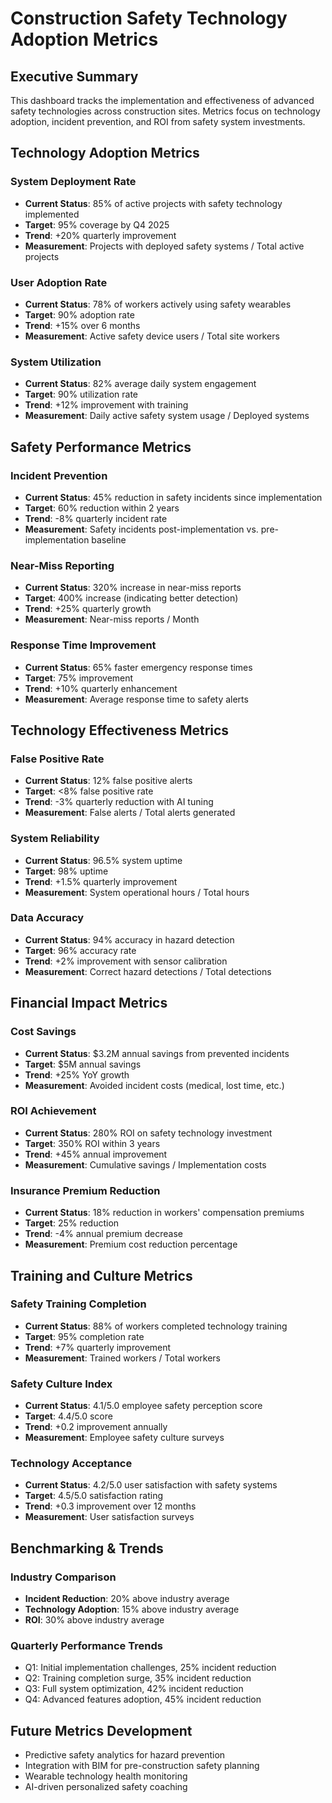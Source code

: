# Construction Safety Technology Adoption Metrics

## Executive Summary
This dashboard tracks the implementation and effectiveness of advanced safety technologies across construction sites. Metrics focus on technology adoption, incident prevention, and ROI from safety system investments.

## Technology Adoption Metrics

### System Deployment Rate
- **Current Status**: 85% of active projects with safety technology implemented
- **Target**: 95% coverage by Q4 2025
- **Trend**: +20% quarterly improvement
- **Measurement**: Projects with deployed safety systems / Total active projects

### User Adoption Rate
- **Current Status**: 78% of workers actively using safety wearables
- **Target**: 90% adoption rate
- **Trend**: +15% over 6 months
- **Measurement**: Active safety device users / Total site workers

### System Utilization
- **Current Status**: 82% average daily system engagement
- **Target**: 90% utilization rate
- **Trend**: +12% improvement with training
- **Measurement**: Daily active safety system usage / Deployed systems

## Safety Performance Metrics

### Incident Prevention
- **Current Status**: 45% reduction in safety incidents since implementation
- **Target**: 60% reduction within 2 years
- **Trend**: -8% quarterly incident rate
- **Measurement**: Safety incidents post-implementation vs. pre-implementation baseline

### Near-Miss Reporting
- **Current Status**: 320% increase in near-miss reports
- **Target**: 400% increase (indicating better detection)
- **Trend**: +25% quarterly growth
- **Measurement**: Near-miss reports / Month

### Response Time Improvement
- **Current Status**: 65% faster emergency response times
- **Target**: 75% improvement
- **Trend**: +10% quarterly enhancement
- **Measurement**: Average response time to safety alerts

## Technology Effectiveness Metrics

### False Positive Rate
- **Current Status**: 12% false positive alerts
- **Target**: <8% false positive rate
- **Trend**: -3% quarterly reduction with AI tuning
- **Measurement**: False alerts / Total alerts generated

### System Reliability
- **Current Status**: 96.5% system uptime
- **Target**: 98% uptime
- **Trend**: +1.5% quarterly improvement
- **Measurement**: System operational hours / Total hours

### Data Accuracy
- **Current Status**: 94% accuracy in hazard detection
- **Target**: 96% accuracy rate
- **Trend**: +2% improvement with sensor calibration
- **Measurement**: Correct hazard detections / Total detections

## Financial Impact Metrics

### Cost Savings
- **Current Status**: $3.2M annual savings from prevented incidents
- **Target**: $5M annual savings
- **Trend**: +25% YoY growth
- **Measurement**: Avoided incident costs (medical, lost time, etc.)

### ROI Achievement
- **Current Status**: 280% ROI on safety technology investment
- **Target**: 350% ROI within 3 years
- **Trend**: +45% annual improvement
- **Measurement**: Cumulative savings / Implementation costs

### Insurance Premium Reduction
- **Current Status**: 18% reduction in workers' compensation premiums
- **Target**: 25% reduction
- **Trend**: -4% annual premium decrease
- **Measurement**: Premium cost reduction percentage

## Training and Culture Metrics

### Safety Training Completion
- **Current Status**: 88% of workers completed technology training
- **Target**: 95% completion rate
- **Trend**: +7% quarterly improvement
- **Measurement**: Trained workers / Total workers

### Safety Culture Index
- **Current Status**: 4.1/5.0 employee safety perception score
- **Target**: 4.4/5.0 score
- **Trend**: +0.2 improvement annually
- **Measurement**: Employee safety culture surveys

### Technology Acceptance
- **Current Status**: 4.2/5.0 user satisfaction with safety systems
- **Target**: 4.5/5.0 satisfaction rating
- **Trend**: +0.3 improvement over 12 months
- **Measurement**: User satisfaction surveys

## Benchmarking & Trends

### Industry Comparison
- **Incident Reduction**: 20% above industry average
- **Technology Adoption**: 15% above industry average
- **ROI**: 30% above industry average

### Quarterly Performance Trends
- Q1: Initial implementation challenges, 25% incident reduction
- Q2: Training completion surge, 35% incident reduction
- Q3: Full system optimization, 42% incident reduction
- Q4: Advanced features adoption, 45% incident reduction

## Future Metrics Development
- Predictive safety analytics for hazard prevention
- Integration with BIM for pre-construction safety planning
- Wearable technology health monitoring
- AI-driven personalized safety coaching
